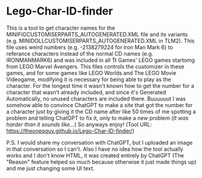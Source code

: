 # Lego-Char-ID-finder
This is a tool to get character names for the MINIFIGCUSTOMISERPARTS_AUTOGENERATED.XML file and its variants (e.g. MINIDOLLCUSTOMISERPARTS_AUTOGENERATED.XML in TLM2). This file uses weird numbers (e.g. -2138279224 for Iron Man Mark 6) to referance characters instead of the normal CD names (e.g. IRONMANMARK6) and was included in all Tt Games' LEGO games startomg from LEGO Marvel Avengers.
This files controls the customizer in these games, and for some games like LEGO Worlds and The LEGO Movie Videogame, modifying it is necessary for being able to play as the character.
For the longest time it wasn't known how to get the number for a character that wasn't already included, and since it's Generated Automatically, no unused characters are included there.
Buuuuuut I was somehow able to convince ChatGPT to make a site that got the number for a character just by giving it the CD name after like 50 times of me spotting a problem and telling ChatGPT to fix it, only to make a new problem (*It was harder than it sounds like...*) So anyways enjoy! (Tool URL: https://theoneqguy.github.io/Lego-Char-ID-finder/)

P.S. I would share my conversation with ChatGPT, but I uploaded an image in that conversation so I can't. Also I have no idea how the tool actually works and I don't know HTML, it was created entirely by ChatGPT (The "Reason" feature helped so much because otherwise it just made things up) and me just changing some UI text.
